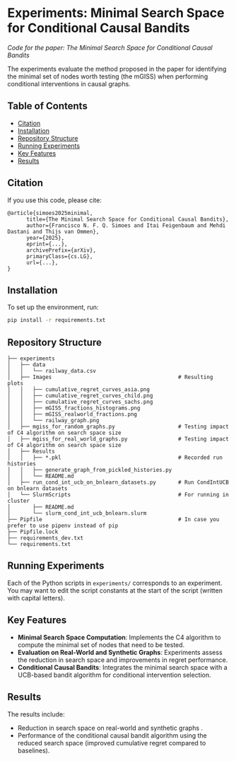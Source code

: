 # Experiments: Minimal Search Space for Conditional Causal Bandits

*Code for the paper: The Minimal Search Space for Conditional Causal Bandits*

The experiments evaluate the method proposed in the paper for identifying the minimal set of nodes worth testing (the mGISS) when performing conditional interventions in causal graphs.

## Table of Contents
- [Citation](#citation)
- [Installation](#installation)
- [Repository Structure](#repository-structure)
- [Running Experiments](#running-experiments)
- [Key Features](#key-features)
- [Results](#results)

## Citation
If you use this code, please cite:
```
@article{simoes2025minimal,
      title={The Minimal Search Space for Conditional Causal Bandits},
      author={Francisco N. F. Q. Simoes and Itai Feigenbaum and Mehdi Dastani and Thijs van Ommen},
      year={2025},
      eprint={...},
      archivePrefix={arXiv},
      primaryClass={cs.LG},
      url={...},
}
```

## Installation
To set up the environment, run:
```sh
pip install -r requirements.txt
```

## Repository Structure
```
├── experiments
│   ├── data
│   │   └── railway_data.csv
│   ├── Images                                        # Resulting plots
│   │   ├── cumulative_regret_curves_asia.png
│   │   ├── cumulative_regret_curves_child.png
│   │   ├── cumulative_regret_curves_sachs.png
│   │   ├── mGISS_fractions_histograms.png
│   │   ├── mGISS_realworld_fractions.png
│   │   └── railway_graph.png
│   ├── mgiss_for_random_graphs.py                    # Testing impact of C4 algorithm on search space size
│   ├── mgiss_for_real_world_graphs.py                # Testing impact of C4 algorithm on search space size
│   ├── Results
│   │   ├── *.pkl                                     # Recorded run histories
│   │   ├── generate_graph_from_pickled_histories.py
│   │   └── README.md
│   ├── run_cond_int_ucb_on_bnlearn_datasets.py       # Run CondIntUCB on bnlearn datasets
│   └── SlurmScripts                                  # For running in cluster
│       ├── README.md
│       └── slurm_cond_int_ucb_bnlearn.slurm
├── Pipfile                                           # In case you prefer to use pipenv instead of pip
├── Pipfile.lock
├── requirements_dev.txt
└── requirements.txt
```


## Running Experiments
Each of the Python scripts in `experiments/` corresponds to an experiment.
You may want to edit the script constants at the start of the script (written with capital letters).

## Key Features
- **Minimal Search Space Computation**: Implements the C4 algorithm to compute the minimal set of nodes that need to be tested.
- **Evaluation on Real-World and Synthetic Graphs**: Experiments assess the reduction in search space and improvements in regret performance.
- **Conditional Causal Bandits**: Integrates the minimal search space with a UCB-based bandit algorithm for conditional intervention selection.

## Results
The results include:
- Reduction in search space on real-world and synthetic graphs .
- Performance of the conditional causal bandit algorithm using the reduced search space (improved cumulative regret compared to baselines).
